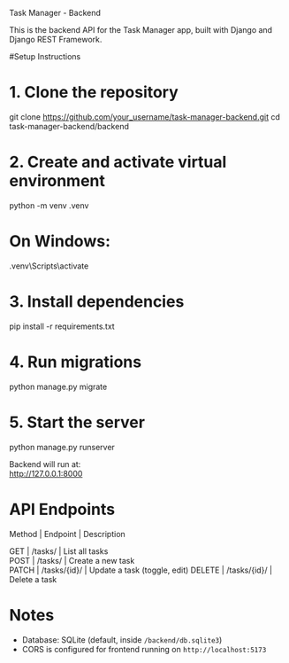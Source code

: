 Task Manager - Backend 

This is the backend API for the Task Manager app, built with Django and Django REST Framework.

#Setup Instructions

# 1. Clone the repository
git clone https://github.com/your_username/task-manager-backend.git
cd task-manager-backend/backend

# 2. Create and activate virtual environment
python -m venv .venv
# On Windows:
.venv\Scripts\activate

# 3. Install dependencies
pip install -r requirements.txt

# 4. Run migrations
python manage.py migrate

# 5. Start the server
python manage.py runserver

Backend will run at:  
http://127.0.0.1:8000

# API Endpoints

Method | Endpoint          | Description                  

GET    | /tasks/           | List all tasks               
POST   | /tasks/           | Create a new task            
PATCH  | /tasks/{id}/      | Update a task (toggle, edit) 
DELETE | /tasks/{id}/      | Delete a task                


# Notes
- Database: SQLite (default, inside `/backend/db.sqlite3`)
- CORS is configured for frontend running on `http://localhost:5173`

